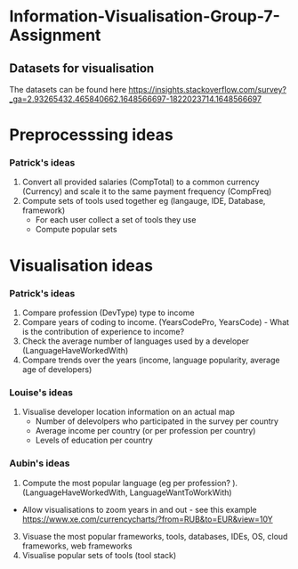 # Information-Visualisation-Group-7-Assignment

## Datasets for visualisation
The datasets can be found here 
https://insights.stackoverflow.com/survey?_ga=2.93265432.465840662.1648566697-1822023714.1648566697

#  Preprocesssing ideas
### Patrick's ideas
1. Convert all provided salaries (CompTotal) to a common currency (Currency) and scale it to the same payment frequency (CompFreq)
2. Compute sets of tools used together eg (langauge, IDE, Database, framework)
   - For each user collect a set of tools they use
   - Compute popular sets 

# Visualisation ideas 
### Patrick's ideas
1. Compare profession (DevType) type to income
2. Compare years of coding to income. (YearsCodePro, YearsCode) - What is the contribution of experience to income?
3. Check the average number of languages used by a developer (LanguageHaveWorkedWith)
4.  Compare trends over the years (income, language popularity, average age of developers)

### Louise's ideas
1. Visualise developer location information on an actual map 
   * Number of delevolpers who participated in the survey per country 
   * Average income per country (or per profession per country)
   * Levels of education per country

### Aubin's ideas 
1. Compute the most popular language (eg per profession? ).  (LanguageHaveWorkedWith, LanguageWantToWorkWith)
  -  Allow visualisations to zoom years in and out - see this example https://www.xe.com/currencycharts/?from=RUB&to=EUR&view=10Y
3. Visuase the most popular frameworks, tools, databases, IDEs, OS, cloud frameworks, web frameworks 
4. Visualise popular sets of tools (tool stack)


